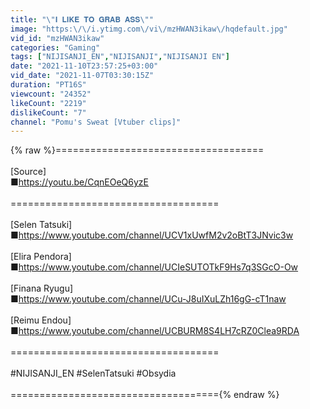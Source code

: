 ```yaml
---
title: "\"𝐈 𝐋𝐈𝐊𝐄 𝐓𝐎 𝐆𝐑𝐀𝐁 𝐀𝐒𝐒\""
image: "https:\/\/i.ytimg.com\/vi\/mzHWAN3ikaw\/hqdefault.jpg"
vid_id: "mzHWAN3ikaw"
categories: "Gaming"
tags: ["NIJISANJI_EN","NIJISANJI","NIJISANJI EN"]
date: "2021-11-10T23:57:25+03:00"
vid_date: "2021-11-07T03:30:15Z"
duration: "PT16S"
viewcount: "24352"
likeCount: "2219"
dislikeCount: "7"
channel: "Pomu's Sweat [Vtuber clips]"
---
```

{% raw %}====================================<br /><br />[Source]<br />■<a rel="nofollow" target="blank" href="https://youtu.be/CqnEOeQ6yzE">https://youtu.be/CqnEOeQ6yzE</a><br /><br />====================================<br /><br />[Selen Tatsuki]<br />■<a rel="nofollow" target="blank" href="https://www.youtube.com/channel/UCV1xUwfM2v2oBtT3JNvic3w">https://www.youtube.com/channel/UCV1xUwfM2v2oBtT3JNvic3w</a><br /><br />[Elira Pendora]<br />■<a rel="nofollow" target="blank" href="https://www.youtube.com/channel/UCIeSUTOTkF9Hs7q3SGcO-Ow">https://www.youtube.com/channel/UCIeSUTOTkF9Hs7q3SGcO-Ow</a><br /><br />[Finana Ryugu]<br />■<a rel="nofollow" target="blank" href="https://www.youtube.com/channel/UCu-J8uIXuLZh16gG-cT1naw">https://www.youtube.com/channel/UCu-J8uIXuLZh16gG-cT1naw</a><br /><br />[Reimu Endou]<br />■<a rel="nofollow" target="blank" href="https://www.youtube.com/channel/UCBURM8S4LH7cRZ0Clea9RDA">https://www.youtube.com/channel/UCBURM8S4LH7cRZ0Clea9RDA</a><br /><br />====================================<br /><br />#NIJISANJI_EN #SelenTatsuki #Obsydia<br /><br />===================================={% endraw %}
